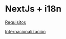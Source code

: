 # NextJs + i18n

[Requisitos](NextJs%20+%20i18n%209dd524bbf7d848d9ab95f896ecb6463f/Requisitos%208e01e9fdd0fa45e9a984324d9379d58a.md)

[Internacionalización](NextJs%20+%20i18n%209dd524bbf7d848d9ab95f896ecb6463f/Internacionalizacio%CC%81n%2057959d0d47f0405ab8e0b9ee6d0686a4.md)